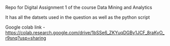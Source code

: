 Repo for Digital Assignment 1 of the course Data Mining and Analytics

It has all the datsets used in the question as well as the python script

Google colab link - https://colab.research.google.com/drive/1bSSe6_ZKYuqDGBy1JCF_8raKyO_r9snq?usp=sharing
